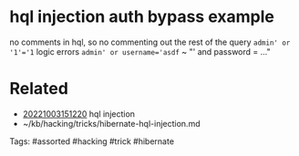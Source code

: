 # hql injection auth bypass example
no comments in hql, so no commenting out the rest of the query
`admin' or '1'='1`
logic errors
`admin' or username='asdf` ~ "' and password = ..."

# Related
- [20221003151220](/zet/20221003151220/README.md) hql injection
- ~/kb/hacking/tricks/hibernate-hql-injection.md

Tags:
    #assorted #hacking #trick #hibernate
